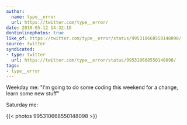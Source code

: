 ```yaml
---
author:
  name: type__error
  url: https://twitter.com/type__error/
date: 2018-05-12 14:32:10
dontinlinephotos: true
like_of: https://twitter.com/type__error/status/995310668550148098/
source: twitter
syndicated:
- type: twitter
  url: https://twitter.com/type__error/status/995310668550148098/
tags:
- type__error
---
```


Weekday me: "I'm going to do some coding this weekend for a change, learn some new stuff"



Saturday me: 

{{< photos 995310668550148098 >}}